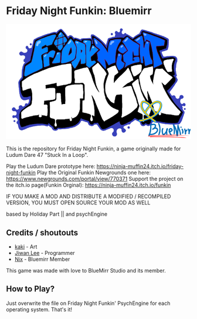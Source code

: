 # Friday Night Funkin: Bluemirr

![logo](https://github.com/bluemirrstudio/FNFBluemirr/blob/main/logo.png?raw=true)

This is the repository for Friday Night Funkin, a game originally made for Ludum Dare 47 "Stuck In a Loop".

Play the Ludum Dare prototype here: https://ninja-muffin24.itch.io/friday-night-funkin
Play the Original Funkin Newgrounds one here: https://www.newgrounds.com/portal/view/770371
Support the project on the itch.io page(Funkin Orginal): https://ninja-muffin24.itch.io/funkin

IF YOU MAKE A MOD AND DISTRIBUTE A MODIFIED / RECOMPILED VERSION, YOU MUST OPEN SOURCE YOUR MOD AS WELL

based by Holiday Part || and psychEngine

## Credits / shoutouts

- [kaki](https://www.youtube.com/channel/UCQjmqzB9ujogs5TzZbFjfwg) - Art
- [Jiwan Lee](https://github.com/lee-jiwan) - Programmer
- [Nix](https://www.youtube.com/channel/UCsRbDMaaZWmdhs8_FPVnvvw) - Bluemirr Member

This game was made with love to BlueMirr Studio and its member.

## How to Play?

Just overwrite the file on Friday Night Funkin' PsychEngine for each operating system. That's it!
